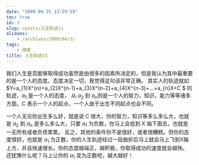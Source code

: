 ```yaml
---
date: "2009-04-25 13:59:59"
toc: true
id: 3
slug: /posts/人生轨迹ii
aliases:
    - /archives/2009/04/3/
tags:
    - 随笔
title: 人生轨迹II
---
```



我们人生是否能够取得成功虽然是由很多的因素所决定的，但是我认为其中最重要的是一个人的态度。态度决定一切，我觉得这句话非常正确。
其实人的轨迹就如 $Y=a_{1}X^{n}+a_{2}X^{n-1}+a_{3}X^{n-2}+a_{4}X^{n-3}+...+a_{n}X+C $ 的轨迹，$a_1$ 是一个人的态度，
从 $a_2$ 到 $a_n$则是一个人的智力，知识，能力等等诸多方面。C 表示一个人的起点，一个人由于出生不同起点也会不同。

一个人无论你出生多么好，就是说 C 很大，你的智力，知识等多么多么大，也就是 $a_2$ 到 $a_n$ 是多么多么大，只要 $a_1$ 为负数，你马上会低到 X 轴下面去，也就是一无所有或者负债累累。
反之，其他的条件你不是很好，或者很糟糕。但你的态度很好，也就是 $a_1$ 为正数，你的人生轨迹经过一段曲折后马上就会马上飞到X轴上方，并且快速增长。你的态度越端正，越积极，你取得成功的速度就会越快。
还犹豫什么呢？马上让你的 $a_1$ 变为正数吧，越大越好！